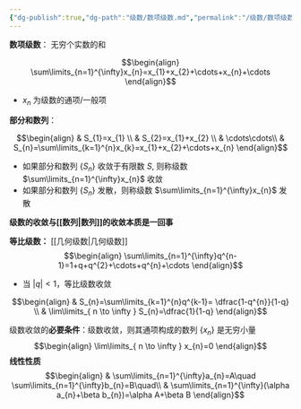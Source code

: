 ```yaml
---
{"dg-publish":true,"dg-path":"级数/数项级数.md","permalink":"/级数/数项级数/","dgPassFrontmatter":true,"noteIcon":"","created":"2024-05-21T15:20:28.316+08:00","updated":"2024-10-19T10:56:04.586+08:00"}
---
```



**数项级数**：
无穷个实数的和


$$\begin{align}
\sum\limits_{n=1}^{\infty}x_{n}=x_{1}+x_{2}+\cdots+x_{n}+\cdots
\end{align}$$
- $x_{n}$ 为级数的通项/一般项

**部分和数列**：

$$\begin{align}
 & S_{1}=x_{1}  \\
 & S_{2}=x_{1}+x_{2} \\
 & \cdots\cdots\\
 & S_{n}=\sum\limits_{k=1}^{n}x_{k}=x_{1}+x_{2}+\cdots+x_{n}
\end{align}$$

- 如果部分和数列 $\left\{S_{n} \right\}$ 收敛于有限数 $S$, 则称级数 $\sum\limits_{n=1}^{\infty}x_{n}$ 收敛
- 如果部分和数列 $\left\{S_{n} \right\}$ 发散，则称级数 $\sum\limits_{n=1}^{\infty}x_{n}$ 发散

**级数的收敛与[[数列\|数列]]的收敛本质是一回事**

**等比级数：**
[[几何级数\|几何级数]]
$$\begin{align}
\sum\limits_{n=1}^{\infty}q^{n-1}=1+q+q^{2}+\cdots+q^{n}+\cdots
\end{align}$$
- 当 $|q|<1$，等比级数收敛

$$\begin{align}
 & S_{n}=\sum\limits_{k=1}^{n}q^{k-1}= \dfrac{1-q^{n}}{1-q} \\
 & \lim\limits_{ n \to \infty } S_{n}=\dfrac{1}{1-q}
\end{align}$$

级数收敛的**必要条件**：级数收敛，则其通项构成的数列 $\left\{x_{n} \right\}$ 是无穷小量
$$\begin{align}
\lim\limits_{ n \to \infty } x_{n}=0
\end{align}$$
**线性性质**
$$\begin{align}
 & \sum\limits_{n=1}^{\infty}a_{n}=A\quad  \sum\limits_{n=1}^{\infty}b_{n}=B\quad\\
 & \sum\limits_{n=1}^{\infty}(\alpha a_{n}+\beta b_{n})=\alpha A+\beta B
\end{align}$$

